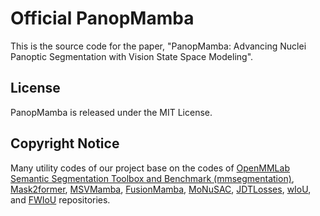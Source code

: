 # Official PanopMamba
This is the source code for the paper, "PanopMamba: Advancing Nuclei Panoptic Segmentation with Vision State Space Modeling".

## License
PanopMamba is released under the MIT License.

## Copyright Notice
Many utility codes of our project base on the codes of [OpenMMLab Semantic Segmentation Toolbox and Benchmark (mmsegmentation)](https://github.com/open-mmlab/mmsegmentation), [Mask2former](https://github.com/facebookresearch/Mask2Former), [MSVMamba](https://github.com/YuHengsss/MSVMamba), [FusionMamba](https://github.com/millieXie/FusionMamba), [MoNuSAC](https://github.com/ruchikaverma-iitg/MoNuSAC/blob/master/PQ_metric.ipynb), [JDTLosses](https://github.com/zifuwanggg/JDTLosses/blob/master/metrics/accuracy_metric.py), [wIoU](https://github.com/engzenia/wIoU), and [FWIoU](https://github.com/15071230989/NFANet/blob/master/FWIoU.py) repositories.
